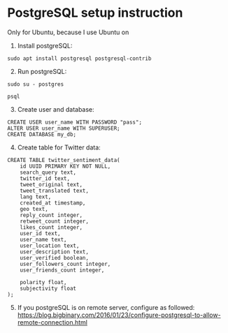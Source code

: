 # PostgreSQL setup instruction

Only for Ubuntu, because I use Ubuntu on

1. Install postgreSQL:

```
sudo apt install postgresql postgresql-contrib
```

2. Run postgreSQL:

```
sudo su - postgres

psql
```

3. Create user and database:

```
CREATE USER user_name WITH PASSWORD "pass";
ALTER USER user_name WITH SUPERUSER;
CREATE DATABASE my_db;
```

4. Create table for Twitter data:

```
CREATE TABLE twitter_sentiment_data(
    id UUID PRIMARY KEY NOT NULL,
    search_query text,
    twitter_id text,
    tweet_original text,
    tweet_translated text,
    lang text,
    created_at timestamp,
    geo text,
    reply_count integer,
    retweet_count integer,
    likes_count integer,
    user_id text,
    user_name text,
    user_location text,
    user_description text,
    user_verified boolean,
    user_followers_count integer,
    user_friends_count integer,

    polarity float,
    subjectivity float
);
```

5. If you postgreSQL is on remote server, configure as followed:
  https://blog.bigbinary.com/2016/01/23/configure-postgresql-to-allow-remote-connection.html
